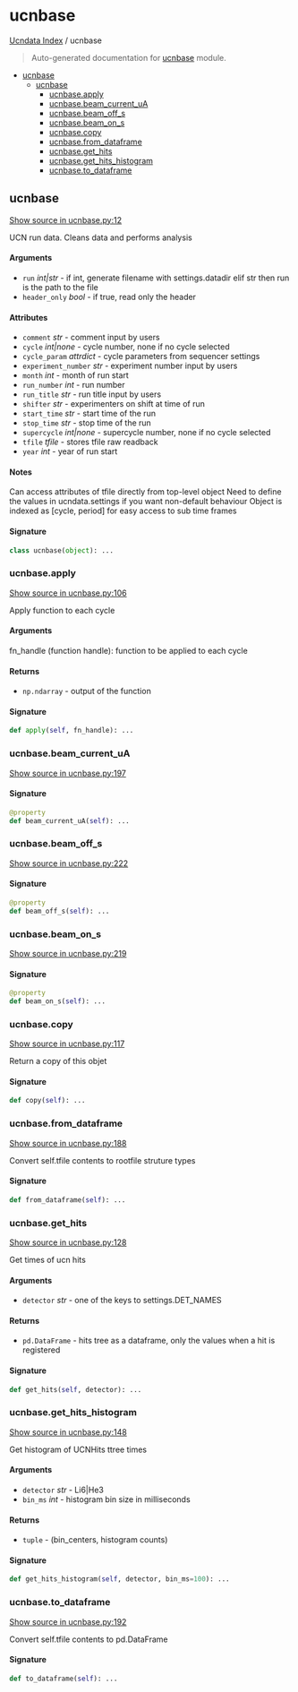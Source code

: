 # ucnbase

[Ucndata Index](./README.md#ucndata-index) / ucnbase

> Auto-generated documentation for [ucnbase](../ucnbase.py) module.

- [ucnbase](#ucnbase)
  - [ucnbase](#ucnbase-1)
    - [ucnbase.apply](#ucnbaseapply)
    - [ucnbase.beam_current_uA](#ucnbasebeam_current_ua)
    - [ucnbase.beam_off_s](#ucnbasebeam_off_s)
    - [ucnbase.beam_on_s](#ucnbasebeam_on_s)
    - [ucnbase.copy](#ucnbasecopy)
    - [ucnbase.from_dataframe](#ucnbasefrom_dataframe)
    - [ucnbase.get_hits](#ucnbaseget_hits)
    - [ucnbase.get_hits_histogram](#ucnbaseget_hits_histogram)
    - [ucnbase.to_dataframe](#ucnbaseto_dataframe)

## ucnbase

[Show source in ucnbase.py:12](../ucnbase.py#L12)

UCN run data. Cleans data and performs analysis

#### Arguments

- `run` *int|str* - if int, generate filename with settings.datadir
    elif str then run is the path to the file
- `header_only` *bool* - if true, read only the header

#### Attributes

- `comment` *str* - comment input by users
- `cycle` *int|none* - cycle number, none if no cycle selected
- `cycle_param` *attrdict* - cycle parameters from sequencer settings
- `experiment_number` *str* - experiment number input by users
- `month` *int* - month of run start
- `run_number` *int* - run number
- `run_title` *str* - run title input by users
- `shifter` *str* - experimenters on shift at time of run
- `start_time` *str* - start time of the run
- `stop_time` *str* - stop time of the run
- `supercycle` *int|none* - supercycle number, none if no cycle selected
- `tfile` *tfile* - stores tfile raw readback
- `year` *int* - year of run start

#### Notes

Can access attributes of tfile directly from top-level object
Need to define the values in ucndata.settings if you want non-default
behaviour
Object is indexed as [cycle, period] for easy access to sub time frames

#### Signature

```python
class ucnbase(object): ...
```

### ucnbase.apply

[Show source in ucnbase.py:106](../ucnbase.py#L106)

Apply function to each cycle

#### Arguments

fn_handle (function handle): function to be applied to each cycle

#### Returns

- `np.ndarray` - output of the function

#### Signature

```python
def apply(self, fn_handle): ...
```

### ucnbase.beam_current_uA

[Show source in ucnbase.py:197](../ucnbase.py#L197)

#### Signature

```python
@property
def beam_current_uA(self): ...
```

### ucnbase.beam_off_s

[Show source in ucnbase.py:222](../ucnbase.py#L222)

#### Signature

```python
@property
def beam_off_s(self): ...
```

### ucnbase.beam_on_s

[Show source in ucnbase.py:219](../ucnbase.py#L219)

#### Signature

```python
@property
def beam_on_s(self): ...
```

### ucnbase.copy

[Show source in ucnbase.py:117](../ucnbase.py#L117)

Return a copy of this objet

#### Signature

```python
def copy(self): ...
```

### ucnbase.from_dataframe

[Show source in ucnbase.py:188](../ucnbase.py#L188)

Convert self.tfile contents to rootfile struture types

#### Signature

```python
def from_dataframe(self): ...
```

### ucnbase.get_hits

[Show source in ucnbase.py:128](../ucnbase.py#L128)

Get times of ucn hits

#### Arguments

- `detector` *str* - one of the keys to settings.DET_NAMES

#### Returns

- `pd.DataFrame` - hits tree as a dataframe, only the values when a hit is registered

#### Signature

```python
def get_hits(self, detector): ...
```

### ucnbase.get_hits_histogram

[Show source in ucnbase.py:148](../ucnbase.py#L148)

Get histogram of UCNHits ttree times

#### Arguments

- `detector` *str* - Li6|He3
- `bin_ms` *int* - histogram bin size in milliseconds

#### Returns

- `tuple` - (bin_centers, histogram counts)

#### Signature

```python
def get_hits_histogram(self, detector, bin_ms=100): ...
```

### ucnbase.to_dataframe

[Show source in ucnbase.py:192](../ucnbase.py#L192)

Convert self.tfile contents to pd.DataFrame

#### Signature

```python
def to_dataframe(self): ...
```